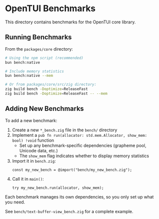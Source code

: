 # OpenTUI Benchmarks

This directory contains benchmarks for the OpenTUI core library.

## Running Benchmarks

From the `packages/core` directory:

```bash
# Using the npm script (recommended)
bun bench:native

# Include memory statistics
bun bench:native --mem

# Or from packages/core/src/zig directory:
zig build bench -Doptimize=ReleaseFast
zig build bench -Doptimize=ReleaseFast -- --mem
```

## Adding New Benchmarks

To add a new benchmark:

1. Create a new `*_bench.zig` file in the `bench/` directory
2. Implement a `pub fn run(allocator: std.mem.Allocator, show_mem: bool) !void` function
   - Set up any benchmark-specific dependencies (grapheme pool, Unicode data, etc.)
   - The `show_mem` flag indicates whether to display memory statistics
3. Import it in `bench.zig`:
   ```zig
   const my_new_bench = @import("bench/my_new_bench.zig");
   ```
4. Call it in `main()`:
   ```zig
   try my_new_bench.run(allocator, show_mem);
   ```

Each benchmark manages its own dependencies, so you only set up what you need.

See `bench/text-buffer-view_bench.zig` for a complete example.
